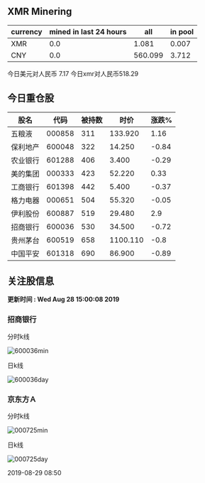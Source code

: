## XMR Minering

|currency|mined in last 24 hours|all|in pool|
|---|---|---|---|
|XMR|0.0|1.081|0.007|
|CNY|0.0|560.099|3.712|

今日美元对人民币 7.17	今日xmr对人民币518.29


## 今日重仓股 

|股名|代码|被持数|时价|涨跌%|
|---|---|---|---|---|
|五粮液|000858|311|133.920|1.16|
|保利地产|600048|322|14.250|-0.84|
|农业银行|601288|406|3.400|-0.29|
|美的集团|000333|423|52.220|0.33|
|工商银行|601398|442|5.400|-0.37|
|格力电器|000651|504|55.320|-0.05|
|伊利股份|600887|519|29.480|2.9|
|招商银行|600036|530|34.500|-0.72|
|贵州茅台|600519|658|1100.110|-0.8|
|中国平安|601318|690|86.900|-0.89|

## 关注股信息
**更新时间 : Wed Aug 28 15:00:08 2019**
### 招商银行 
分时k线

![600036min](http://image.sinajs.cn/newchart/min/n/sh600036.gif)

日k线

![600036day](http://image.sinajs.cn/newchart/daily/n/sh600036.gif)

### 京东方Ａ 
分时k线

![000725min](http://image.sinajs.cn/newchart/min/n/sz000725.gif)

日k线

![000725day](http://image.sinajs.cn/newchart/daily/n/sz000725.gif)

2019-08-29 08:50
